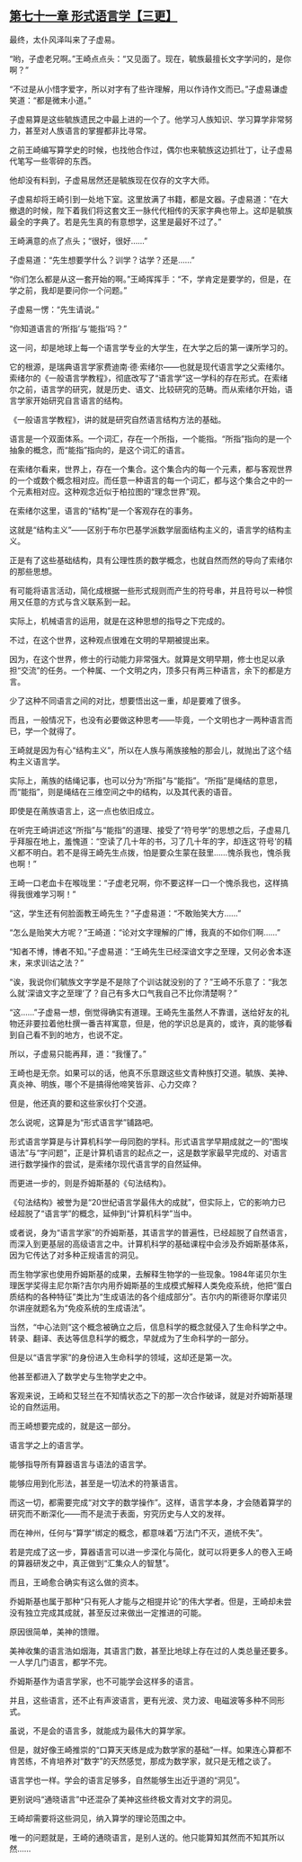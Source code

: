 ## [第七十一章 形式语言学【三更】](https://www.xxbiquge.com/11_11207/9241608.html)


  最终，太仆风泽叫来了子虚易。

  “哟，子虚老兄啊。”王崎点点头：“又见面了。现在，毓族最擅长文字学问的，是你啊？”

  “不过是从小惜字爱字，所以对字有了些许理解，用以作诗作文而已。”子虚易谦虚笑道：“都是微末小道。”

  子虚易算是这些毓族遗民之中最上进的一个了。他学习人族知识、学习算学非常努力，甚至对人族语言的掌握都非比寻常。

  之前王崎编写算学史的时候，也找他合作过，偶尔也来毓族这边抓壮丁，让子虚易代笔写一些零碎的东西。

  他却没有料到，子虚易居然还是毓族现在仅存的文字大师。

  子虚易却将王崎引到一处地下室。这里放满了书籍，都是文器。子虚易道：“在大撤退的时候，陛下着我们将这套文王一脉代代相传的天家字典也带上。这却是毓族最全的字典了。若是先生真的有意想学，这里是最好不过了。”

  王崎满意的点了点头；“很好，很好……”

  子虚易道：“先生想要学什么？训学？诂学？还是……”

  “你们怎么都是从这一套开始的啊。”王崎挥挥手：“不，学肯定是要学的，但是，在学之前，我却是要问你一个问题。”

  子虚易一愣：“先生请说。”

  “你知道语言的‘所指’与‘能指’吗？”

  这一问，却是地球上每一个语言学专业的大学生，在大学之后的第一课所学习的。

  它的根源，是瑞典语言学家费迪南·德·索绪尔——也就是现代语言学之父索绪尔。索绪尔的《一般语言学教程》，彻底改写了“语言学”这一学科的存在形式。在索绪尔之前，语言学的研究，就是历史、语文、比较研究的范畴。而从索绪尔开始，语言学家开始研究自言语言的结构。

  《一般语言学教程》，讲的就是研究自然语言结构方法的基础。

  语言是一个双面体系。一个词汇，存在一个所指，一个能指。“所指”指向的是一个抽象的概念，而“能指”指向的，是这个词汇的语言。

  在索绪尔看来，世界上，存在一个集合。这个集合内的每一个元素，都与客观世界的一个或数个概念相对应。而任意一种语言的每一个词汇，都与这个集合之中的一个元素相对应。这种观念近似于柏拉图的“理念世界”观。

  在索绪尔这里，语言的“结构”是一个客观存在的事务。

  这就是“结构主义”——区别于布尔巴基学派数学层面结构主义的，语言学的结构主义。

  正是有了这些基础结构，具有公理性质的数学概念，也就自然而然的导向了索绪尔的那些思想。

  有可能将语言活动，简化成根据一些形式规则而产生的符号串，并且符号以一种惯用又任意的方式与含义联系到一起。

  实际上，机械语言的运用，就是在这种思想的指导之下完成的。

  不过，在这个世界，这种观点很难在文明的早期被提出来。

  因为，在这个世界，修士的行动能力非常强大。就算是文明早期，修士也足以承担“交流”的任务。一个种属、一个文明之内，顶多只有两三种语言，余下的都是方言。

  少了这种不同语言之间的对比，想要悟出这一重，却是要难了很多。

  而且，一般情况下，也没有必要做这种思考——毕竟，一个文明也才一两种语言而已，学一个就得了。

  王崎就是因为有心“结构主义”，所以在人族与萳族接触的那会儿，就抛出了这个结构主义语言学。

  实际上，萳族的结绳记事，也可以分为“所指”与“能指”。“所指”是绳结的意思，而“能指”，则是绳结在三维空间之中的结构，以及其代表的语音。

  即使是在萳族语言上，这一点也依旧成立。

  在听完王崎讲述这“所指”与“能指”的道理、接受了“符号学”的思想之后，子虚易几乎拜服在地上，羞愧道：“空读了几十年的书，习了几十年的字，却连这‘符号’的精义都不明白。若不是得王崎先生点拨，怕是要众生蒙在鼓里……愧杀我也，愧杀我也啊！”

  王崎一口老血卡在喉咙里：“子虚老兄啊，你不要这样一口一个愧杀我也，这样搞得我很难学习啊！”

  “这，学生还有何脸面教王崎先生？”子虚易道：“不敢贻笑大方……”

  “怎么是贻笑大方呢？”王崎道：“论对文字理解的广博，我真的不如你们啊……”

  “知者不博，博者不知。”子虚易道：“王崎先生已经深谙文字之至理，又何必舍本逐末，来求训诂之法？”

  “诶，我说你们毓族文字学是不是除了个训诂就没别的了？”王崎不乐意了：“我怎么就‘深谙文字之至理’了？自己有多大口气我自己不比你清楚啊？”

  “这……”子虚易一想，倒觉得确实有道理。王崎先生虽然人不靠谱，送给好友的礼物还非要拉着他杜撰一番吉祥寓意，但是，他的学识总是真的，或许，真的能够看到自己看不到的地方，也说不定。

  所以，子虚易只能再拜，道：“我懂了。”

  王崎也是无奈。如果可以的话，他真不乐意跟这些文青种族打交道。毓族、美神、真炎神、明族，哪个不是搞得他啼笑皆非、心力交瘁？

  但是，他还真的要和这些家伙打个交道。

  怎么说呢，这算是为“形式语言学”铺路吧。

  形式语言学算是与计算机科学一母同胞的学科。形式语言学早期成就之一的“图埃语法”与“字问题”，正是计算机语言的起点之一，这是数学家最早完成的、对语言进行数学操作的尝试，是索绪尔现代语言学的自然延伸。

  而更进一步的，则是乔姆斯基的《句法结构》。

  《句法结构》被誉为是“20世纪语言学最伟大的成就”，但实际上，它的影响力已经超脱了“语言学”的概念，延伸到“计算机科学”当中。

  或者说，身为“语言学家”的乔姆斯基，其语言学的普遍性，已经超脱了自然语言，而深入到更基层的高级语言之中。计算机科学的基础课程中会涉及乔姆斯基体系，因为它传达了对多种正规语言的洞见。

  而生物学家也使用乔姆斯基的成果，去解释生物学的一些现象。1984年诺贝尔生理医学奖得主尼尔斯?吉尔内用乔姆斯基的生成模式解释人类免疫系统，他把“蛋白质结构的各种特征”类比为“生成语法的各个组成部分”。吉尔内的斯德哥尔摩诺贝尔讲座就题名为“免疫系统的生成语法”。

  当然，“中心法则”这个概念被确立之后，信息科学的概念就侵入了生命科学之中。转录、翻译、表达等信息科学的概念，早就成为了生命科学的一部分。

  但是以“语言学家”的身份进入生命科学的领域，这却还是第一次。

  他甚至都进入了数学史与生物学史之中。

  客观来说，王崎和艾轻兰在不知情状态之下的那一次合作破译，就是对乔姆斯基理论的自然运用。

  而王崎想要完成的，就是这一部分。

  语言学之上的语言学。

  能够指导所有算器语言与语法的语言学。

  能够应用到化形法，甚至是一切法术的符篆语言。

  而这一切，都需要完成“对文字的数学操作”。这样，语言学本身，才会随着算学的研究而不断深化——而不是流于表面，穷究历史与人文的发祥。

  而在神州，任何与“算学”绑定的概念，都意味着“万法门不灭，道统不失”。

  若是完成了这一步，算器语言可以进一步深化与简化，就可以将更多人的卷入王崎的算器研发之中，真正做到“汇集众人的智慧”。

  而且，王崎愈合确实有这么做的资本。

  乔姆斯基也属于那种“只有死人才能与之相提并论”的伟大学者。但是，王崎却未尝没有独立完成其成就，甚至反过来做出一定推进的可能。

  原因很简单，美神的馈赠。

  美神收集的语言浩如烟海，其语言门数，甚至比地球上存在过的人类总量还要多。一人学几门语言，都学不完。

  乔姆斯基作为语言学家，也不可能学会这样多的语言。

  并且，这些语言，还不止有声波语言，更有光波、灵力波、电磁波等多种不同形式。

  虽说，不是会的语言多，就能成为最伟大的算学家。

  但是，就好像王崎推崇的“口算天天练是成为数学家的基础”一样。如果连心算都不肯苦练，不肯培养对“数字”的天然感觉，那成为数学家，就只是无稽之谈了。

  语言学也一样。学会的语言足够多，自然能够生出近乎道的“洞见”。

  更别说吗“通晓语言”中还混杂了美神这些终极文青对文字的洞见。

  王崎却需要将这些洞见，纳入算学的理论范围之中。

  唯一的问题就是，王崎的通晓语言，是别人送的。他只能算知其然而不知其所以然……
